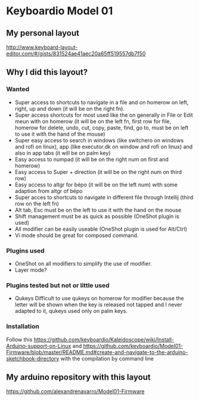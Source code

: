 # Keyboardio Model 01

## My personal layout
http://www.keyboard-layout-editor.com/#/gists/831524ae41aec20a65ff519557db7f50

## Why I did this layout?

### Wanted
* Super access to shortcuts to navigate in a file and on homerow on left, right, up and down (it will be on the right fn).
* Super access shortcuts for most used like the on generally in File or Edit meun with on homerow (it will be on the left fn, first row for file, homerow for delete, undo, cut, copy, paste, find, go to, must be on left to use it with the hand of the mouse)
* Super easy access to search in windows (like switchero on windows and rofi on linux), app (like executor.dk on window and rofi on linux) and also in app tabs (it will be on palm key)
* Easy access to numpad (it will be on the right num on first and homerow)
* Easy access to Super + direction (it will be on the right num on third row)
* Easy access to altgr for bépo (it will be on the left num) with some adaption from altgr of bépo
* Super acces to shortcuts to navigate in different file through Intellij (third row on the left fn)
* Alt tab, Esc must be on the left to use it with the hand on the mouse
* Shift management must be as quick as possible (OneShot plugin is used)
* All modifier can be easily useable (OneShot plugin is used for Alt/Ctrl)
* Vi mode should be great for composed command.

### Plugins used
* OneShot on all modifiers to simplify the use of modifier.
* Layer mode?


### Plugins tested but not or little used
* Qukeys
Difficult to use qukeys on homerow for modifier because the letter will be shown when the key is released not tapped and I never adapted to it, qukeys used only on palm keys.

### Installation

Follow this https://github.com/keyboardio/Kaleidoscope/wiki/Install-Arduino-support-on-Linux and https://github.com/keyboardio/Model01-Firmware/blob/master/README.md#create-and-navigate-to-the-arduino-sketchbook-directory with the compilation by command line

## My arduino repository with this layout
https://github.com/alexandrenavarro/Model01-Firmware





